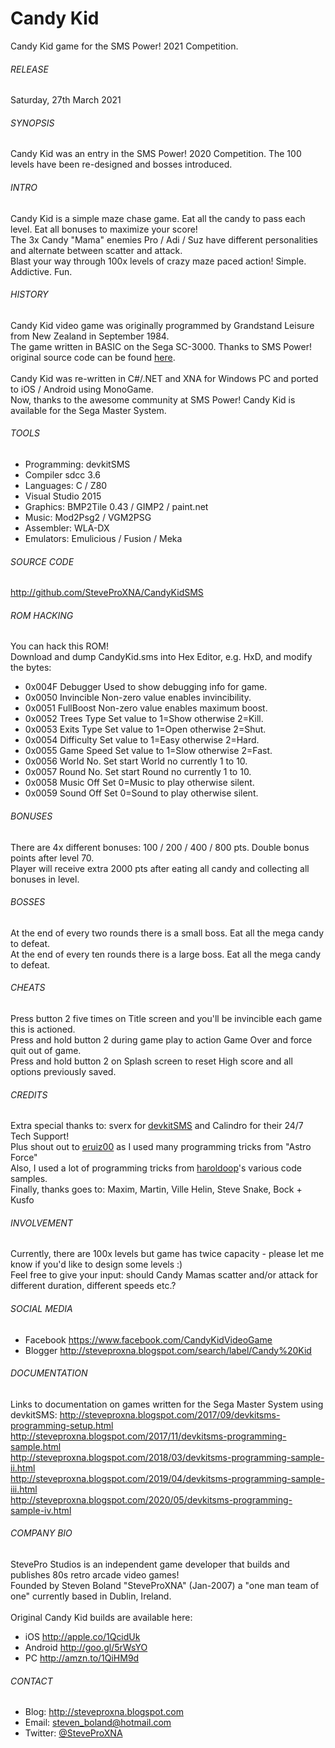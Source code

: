 # Candy Kid
Candy Kid game for the SMS Power! 2021 Competition.

###### RELEASE
Saturday, 27th March 2021

###### SYNOPSIS
Candy Kid was an entry in the SMS Power! 2020 Competition.  The 100 levels have been re-designed and bosses introduced.

###### INTRO
Candy Kid is a simple maze chase game.  Eat all the candy to pass each level.  Eat all bonuses to maximize your score!
<br />
The 3x Candy "Mama" enemies Pro / Adi / Suz have different personalities and alternate between scatter and attack.
<br />
Blast your way through 100x levels of crazy maze paced action!  Simple. Addictive. Fun.

###### HISTORY
Candy Kid video game was originally programmed by Grandstand Leisure from New Zealand in September 1984.
<br />
The game written in BASIC on the Sega SC-3000.  Thanks to SMS Power! original source code can be found [here](https://www.smspower.org/Scans/SegaComputer-Magazine-Issue02?gallerypage=17).
<br />
<br />
Candy Kid was re-written in C#/.NET and XNA for Windows PC and ported to iOS / Android using MonoGame.
<br />
Now, thanks to the awesome community at SMS Power! Candy Kid is available for the Sega Master System.

###### TOOLS
- Programming:	devkitSMS
- Compiler		sdcc 3.6
- Languages:	C / Z80
- Visual Studio 2015
- Graphics:		BMP2Tile 0.43 / GIMP2 / paint.net
- Music:		Mod2Psg2 / VGM2PSG
- Assembler:	WLA-DX
- Emulators:	Emulicious / Fusion / Meka

###### SOURCE CODE
http://github.com/SteveProXNA/CandyKidSMS

###### ROM HACKING
You can hack this ROM!  
Download and dump CandyKid.sms into Hex Editor, e.g. HxD, and modify the bytes:
- 0x004F	Debugger	Used to show debugging info for game.
- 0x0050	Invincible	Non-zero value enables invincibility.
- 0x0051	FullBoost	Non-zero value enables maximum boost.
- 0x0052	Trees Type	Set value to 1=Show otherwise 2=Kill.
- 0x0053	Exits Type	Set value to 1=Open otherwise 2=Shut.
- 0x0054	Difficulty	Set value to 1=Easy otherwise 2=Hard.
- 0x0055	Game Speed	Set value to 1=Slow otherwise 2=Fast.
- 0x0056	World No.	Set start World no currently 1 to 10.
- 0x0057	Round No.	Set start Round no currently 1 to 10.
- 0x0058	Music Off	Set 0=Music to play otherwise silent.
- 0x0059	Sound Off	Set 0=Sound to play otherwise silent.

###### BONUSES
There are 4x different bonuses: 100 / 200 / 400 / 800 pts.  Double bonus points after level 70.
<br />
Player will receive extra 2000 pts after eating all candy and collecting all bonuses in level.

###### BOSSES
At the end of every two rounds there is a small boss.  Eat all the mega candy to defeat.
<br />
At the end of every ten rounds there is a large boss.  Eat all the mega candy to defeat.

###### CHEATS
Press button 2 five times on Title screen and you'll be invincible each game this is actioned.
<br />
Press and hold button 2 during game play to action Game Over and force quit out of game.
<br />
Press and hold button 2 on Splash screen to reset High score and all options previously saved.

###### CREDITS
Extra special thanks to: sverx for [devkitSMS](https://github.com/sverx/devkitSMS) and Calindro for their 24/7 Tech Support!
<br />
Plus shout out to [eruiz00](http://www.smspower.org/forums/member10267) as I used many programming tricks from "Astro Force"
<br />
Also, I used a lot of programming tricks from [haroldoop](http://www.smspower.org/forums/member601)'s various code samples.
<br />
Finally, thanks goes to: Maxim, Martin, Ville Helin, Steve Snake, Bock + Kusfo

###### INVOLVEMENT
Currently, there are 100x levels but game has twice capacity - please let me know if you'd like to design some levels :)
<br />
Feel free to give your input: should Candy Mamas scatter and/or attack for different duration, different speeds etc.?

###### SOCIAL MEDIA
- Facebook https://www.facebook.com/CandyKidVideoGame
- Blogger  http://steveproxna.blogspot.com/search/label/Candy%20Kid

###### DOCUMENTATION
Links to documentation on games written for the Sega Master System using devkitSMS:
http://steveproxna.blogspot.com/2017/09/devkitsms-programming-setup.html
<br />
http://steveproxna.blogspot.com/2017/11/devkitsms-programming-sample.html
<br />
http://steveproxna.blogspot.com/2018/03/devkitsms-programming-sample-ii.html
<br />
http://steveproxna.blogspot.com/2019/04/devkitsms-programming-sample-iii.html
<br />
http://steveproxna.blogspot.com/2020/05/devkitsms-programming-sample-iv.html

###### COMPANY BIO
StevePro Studios is an independent game developer that builds and publishes 80s retro arcade video games!
<br />
Founded by Steven Boland "SteveProXNA" (Jan-2007) a "one man team of one" currently based in Dublin, Ireland.
<br />
<br />
Original Candy Kid builds are available here:
<br />
- iOS		http://apple.co/1QcidUk
- Android	http://goo.gl/5rWsYO
- PC		http://amzn.to/1QiHM9d

###### CONTACT
- Blog:		http://steveproxna.blogspot.com
- Email:	steven_boland@hotmail.com
- Twitter:	[@SteveProXNA](http://twitter.com/SteveProXNA)
